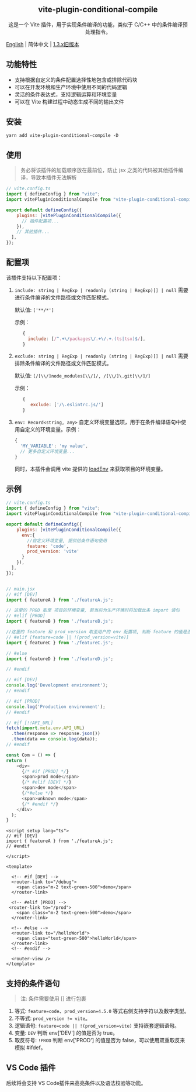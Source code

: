 
<h2 align='center'>vite-plugin-conditional-compile</h2>

<p align="center">这是一个 Vite 插件，用于实现条件编译的功能，类似于 C/C++ 中的条件编译预处理指令。</p>

[English](./README.md) | 简体中文 | [1.3.x旧版本](./README.OLD.md)

## 功能特性

- 支持根据自定义的条件配置选择性地包含或排除代码块
- 可以在开发环境和生产环境中使用不同的代码逻辑
- 灵活的条件表达式，支持逻辑运算和环境变量
- 可以在 Vite 构建过程中动态生成不同的输出文件

## 安装

```ssh
yarn add vite-plugin-conditional-compile -D
```

## 使用

>务必将该插件的加载顺序放在最前位，防止 jsx 之类的代码被其他插件编译，导致本插件无法解析

```js
// vite.config.ts
import { defineConfig } from "vite";
import vitePluginConditionalCompile from "vite-plugin-conditional-compile";

export default defineConfig({
    plugins: [vitePluginConditionalCompile({
      // 插件配置项...
    }),
    // 其他插件...
  ],
});
```

## 配置项

该插件支持以下配置项：

1. `include: string | RegExp | readonly (string | RegExp)[] | null`
   需要进行条件编译的文件路径或文件匹配模式。

   默认值: `['**/*']`

   示例：

   ```js
      {
        include: [/^.+\/packages\/.+\/.+.(ts|tsx)$/],
      }
   ```

2. `exclude: string | RegExp | readonly (string | RegExp)[] | null`
   需要排除条件编译的文件路径或文件匹配模式。

   默认值: `[/[\\/]node_modules[\\/]/, /[\\/]\.git[\\/]/]`

   示例：

   ```js
      {
         exclude: ['/\.eslintrc.js/']
      }
   ```

3. `env: Record<string, any>`
    自定义环境变量选项，用于在条件编译语句中使用自定义的环境变量。示例：

    ```javascript
    {
      'MY_VARIABLE': 'my value',
      // 更多自定义环境变量...
    }
    ```

    同时，本插件会调用 vite 提供的 [loadEnv](https://vitejs.dev/guide/api-javascript.html#loadenv) 来获取项目的环境变量。

## 示例

```javascript
// vite.config.ts
import { defineConfig } from "vite";
import vitePluginConditionalCompile from "vite-plugin-conditional-compile";

export default defineConfig({
    plugins: [vitePluginConditionalCompile({
      env:{
        //自定义环境变量, 提供给条件语句使用
        feature: 'code',
        prod_version: 'vite'
      }
    }),
  ],
});


// main.jsx
// #if [DEV]
import { featureA } from './featureA.js';

// 这里的 PROD 取至 项目的环境变量, 若当前为生产环境时将加载此条 import 语句
// #elif [PROD]
import { featureB } from './featureB.js';

//这里的 feature 和 prod_version 取至用户的 env 配置项, 判断 feature 的值是否与 ”code“ 相同、prod_version的值是否不等于 ”vite“. 当满足其中之一时, 该条件成立
// #elif [feature=code || !(prod_version=vite)]
import { featureC } from './featureC.js';

// #else
import { featureD } from './featureD.js';

// #endif

// #if [DEV]
console.log('Development environment');
// #endif

// #if [PROD]
console.log('Production environment');
// #endif

// #if [!!API_URL]
fetch(import.meta.env.API_URL)
  .then(response => response.json())
  .then(data => console.log(data));
// #endif

const Com = () => {
return (
    <div>
      {/* #if [PROD] */}
      <span>prod mode</span>
      {/* #elif [DEV] */}
      <span>dev mode</span>
      {/*#else */}
      <span>unknown mode</span>
      {/* #endif */}
    </div>
  );
}
```

```vue
<script setup lang="ts">
// #if [DEV]
import { featureA } from './featureA.js';
// #endif

</script>

<template>

  <!-- #if [DEV] -->
  <router-link to="/debug">
    <span class="m-2 text-green-500">demo</span>
  </router-link>

  <!-- #elif [PROD] -->
 <router-link to="/prod">
    <span class="m-2 text-green-500">demo</span>
  </router-link>

  <!-- #else -->
  <router-link to="/helloWorld">
    <span class="text-green-500">helloWorld</span>
  </router-link>
  <!-- #endif -->

  <router-view />
</template>
```

## 支持的条件语句

> 注: 条件需要使用 [] 进行包裹

1. 等式: `feature=code`、`prod_version=4.5.0` 等式右侧支持字符以及数字类型。
2. 不等式: `prod_version != vite`。
3. 逻辑语句: `feature=code || !(prod_version=vite)` 支持嵌套逻辑语句。
4. 变量: `DEV` 判断 env['DEV'] 的值是否为 true。
5. 取反符号: `!PROD` 判断 env['PROD'] 的值是否为 false，可以使用双重取反来模拟 #ifdef。

## VS Code 插件

后续将会支持 VS Code插件来高亮条件以及语法校验等功能。

